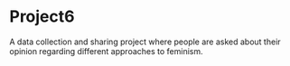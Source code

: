 # Project6

A data collection and sharing project where people are asked about their opinion regarding different approaches to feminism.

